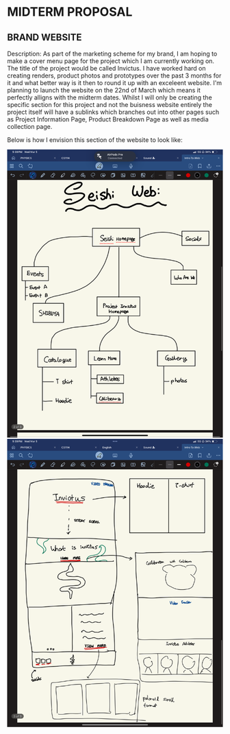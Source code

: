# MIDTERM PROPOSAL 

## BRAND WEBSITE

Description: As part of the marketing scheme for my brand, I am hoping to make a cover menu page for the project which I am currently working on. The title of the project would be called Invictus. I have worked hard on creating renders, product photos and prototypes over the past 3 months for it and what better way is it then to round it up with an exceleent website. I'm planning to launch the website on the 22nd of March which means it perfectly alligns with the midterm dates. Whilst I will only be creating the specific section for this project and not the buisness website entirely the project itself will have a sublinks which branches out into other pages such as Project Information Page, Product Breakdown Page as well as media collection page. 

Below is how I envision this section of the website to look like: 

![](IMG_0213.PNG)
![](IMG_0214.PNG)